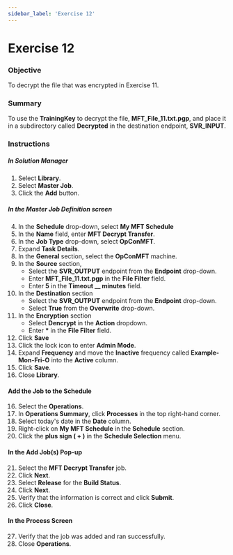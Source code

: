 ```yaml
---
sidebar_label: 'Exercise 12'
---
```


# Exercise 12

### Objective

To decrypt the file that was encrypted in Exercise 11.

### Summary

To use the **TrainingKey** to decrypt the file, **MFT_File_11.txt.pgp**, and place it in a subdirectory called **Decrypted** in the  destination endpoint, **SVR_INPUT**.

### Instructions

##### In Solution Manager
1.  Select **Library**.
2.  Select **Master Job**.
3.  Click the **Add** button.

##### In the Master Job Definition screen

4.  In the **Schedule** drop-down, select **My MFT Schedule**
5.  In the **Name** field, enter **MFT Decrypt Transfer**.
6.  In the **Job Type** drop-down, select **OpConMFT**.
7.  Expand **Task Details**.
8.  In the **General** section, select the **OpConMFT** machine.
9.  In the **Source** section,
    * Select the **SVR_OUTPUT** endpoint from the **Endpoint** drop-down.
    * Enter **MFT_File_11.txt.pgp** in the **File Filter** field.
    * Enter **5** in the **Timeout __ minutes** field.
10. In the **Destination** section
    * Select the **SVR_OUTPUT** endpoint from the **Endpoint** drop-down.
    * Select **True** from the **Overwrite** drop-down.
11. In the **Encryption** section
    * Select **Dencrypt** in the **Action** dropdown.
    * Enter **\*** in the **File Filter** field.
13. Click **Save**
14. Click the lock icon to enter **Admin Mode**.
15. Expand **Frequency** and move the **Inactive** frequency called **Example-Mon-Fri-O** into the **Active** column.
16. Click **Save**.
17. Close **Library**.

#### Add the Job to the Schedule

16. Select the **Operations**.
17. In **Operations Summary**, click **Processes** in the top right-hand corner.
18.	Select today's date in the **Date** column.
19. Right-click on **My MFT Schedule** in the **Schedule** section.
20. Click the **plus sign ( + )** in the **Schedule Selection** menu.

#### In the **Add Job(s)** Pop-up

21. Select the **MFT Decrypt Transfer** job.
22. Click **Next**.
23. Select **Release** for the **Build Status**.
24. Click **Next**.
25. Verify that the information is correct and click **Submit**.
26. Click **Close**.

#### In the Process Screen

27. Verify that the job was added and ran successfully.
28. Close **Operations**.
